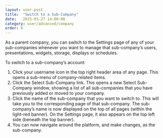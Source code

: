```yaml
---
layout: user-post
title:  "Switch to a Sub-Company"
date:   2015-03-27 14:00:00
category: user/advanced/company
order: 6
---
```


As a parent company, you can switch to the Settings page of any of your sub-companies whenever you want to manage that sub-company’s users, presentations, widgets, storage, displays or schedules.
 
To switch to a sub-company’s account:

1. Click your username icon in the top right header area of any page. This opens a sub-menu of company-related items.
2. Click the Select Sub-Company link. This opens a new Select Sub-Company window, showing a list of all sub-companies that you have previously added or moved to your company.
3. Click the name of the sub-company that you want to switch to. This will take you to the corresponding page of that sub-company.  The sub-company’s name is now displayed on the top of all pages (within the light-red banner).  On the Settings page, it also appears on the top left side (beneath the top banner).
4. You can now navigate around the platform, and make changes, as the sub-company.

